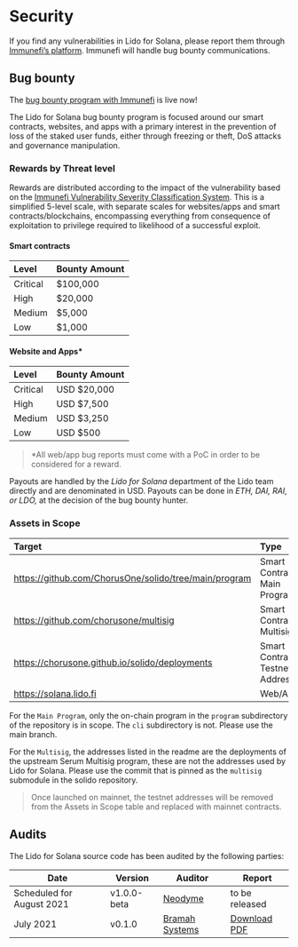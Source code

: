 # Security

If you find any vulnerabilities in Lido for Solana, please report them through
[Immunefi’s platform][immunefi]. Immunefi will handle bug bounty communications.

[immunefi]: https://immunefi.com/bounty/lidoforsolana

## Bug bounty

The [bug bounty program with Immunefi](https://immunefi.com/bounty/lidoforsolana) is live now! 

The Lido for Solana bug bounty program is focused around our smart contracts, websites, and apps with a primary interest in the prevention of loss of the staked user funds, either through freezing or theft, DoS attacks and governance manipulation.

### Rewards by Threat level
Rewards are distributed according to the impact of the vulnerability based on the [Immunefi Vulnerability Severity Classification System](https://immunefi.com/severity-updated). This is a simplified 5-level scale, with separate scales for websites/apps and smart contracts/blockchains, encompassing everything from consequence of exploitation to privilege required to likelihood of a successful exploit. 

#### Smart contracts

| Level | Bounty Amount |
| :--- | :--- |
| Critical | $100,000 |
| High | $20,000 |
| Medium | $5,000 |
| Low | $1,000 |


#### Website and Apps\*

| Level | Bounty Amount |
| :--- | :--- |
| Critical | USD $20,000 |
| High | USD $7,500 |
| Medium | USD $3,250 |
| Low | USD $500 |

>\*All web/app bug reports must come with a PoC in order to be considered for a reward. 

Payouts are handled by the *Lido for Solana* department of the Lido team directly and are denominated in USD. Payouts can be done in *ETH, DAI, RAI, or LDO,* at the decision of the bug bounty hunter.


### Assets in Scope

| Target | Type | 
| :--- | :--- |
| https://github.com/ChorusOne/solido/tree/main/program | Smart Contract - Main Program |
| https://github.com/chorusone/multisig |  Smart Contract - Multisig |
| https://chorusone.github.io/solido/deployments | Smart Contract - Testnet Addresses |
| https://solana.lido.fi | Web/App |


For the `Main Program`, only the on-chain program in the `program` subdirectory of the repository is in scope. The `cli` subdirectory is not. Please use the main branch.

For the `Multisig`, the addresses listed in the readme are the deployments of the upstream Serum Multisig program, these are not the addresses used by Lido for Solana. Please use the commit that is pinned as the `multisig` submodule in the solido repository.

> Once launched on mainnet, the testnet addresses will be removed from the Assets in Scope table and replaced with mainnet contracts. 



## Audits

The Lido for Solana source code has been audited by the following parties:

| Date                      | Version     | Auditor                  | Report                        |
|---------------------------|-------------|--------------------------|-------------------------------|
| Scheduled for August 2021 | v1.0.0-beta | [Neodyme][neodyme]       | to be released                |
| July 2021                 | v0.1.0      | [Bramah Systems][bramah] | [Download PDF][bramah-report] |

[neodyme]:       https://neodyme.io/
[bramah]:        https://www.bramah.systems/
[bramah-report]: https://github.com/ChorusOne/solido/raw/b95fc4fe9435a1d5ccdaae60011ea59dd93afed8/audit/2021-07-05-bramah-systems.pdf

